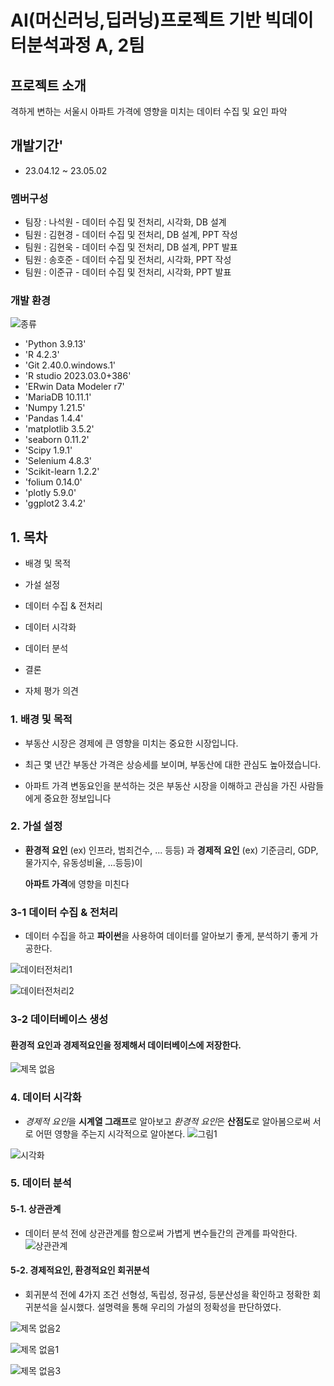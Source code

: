 # AI(머신러닝,딥러닝)프로젝트 기반 빅데이터분석과정 A, 2팀

## 프로젝트 소개
격하게 변하는 서울시 아파트 가격에 영향을 미치는 데이터 수집 및 요인 파악
## 개발기간'
* 23.04.12 ~ 23.05.02

### 멤버구성
 - 팀장 : 나석원 - 데이터 수집 및 전처리, 시각화, DB 설계
 - 팀원 : 김현경 - 데이터 수집 및 전처리, DB 설계, PPT 작성
 - 팀원 : 김현욱 - 데이터 수집 및 전처리, DB 설계, PPT 발표
 - 팀원 : 송호준 - 데이터 수집 및 전처리, 시각화, PPT 작성
 - 팀원 : 이준규 - 데이터 수집 및 전처리, 시각화, PPT 발표

### 개발 환경

![종류](https://user-images.githubusercontent.com/127808906/235382737-7daa8bf7-ba0c-412b-932c-e3852eb71dbc.png)

- 'Python 3.9.13'
- 'R 4.2.3'
- 'Git 2.40.0.windows.1'
- 'R studio 2023.03.0+386'
- 'ERwin Data Modeler r7'
- 'MariaDB 10.11.1'
- 'Numpy 1.21.5'
- 'Pandas 1.4.4'
- 'matplotlib 3.5.2'
- 'seaborn 0.11.2'
- 'Scipy 1.9.1'
- 'Selenium 4.8.3'
- 'Scikit-learn 1.2.2'
- 'folium 0.14.0'
- 'plotly 5.9.0'
- 'ggplot2 3.4.2'

## 1. 목차

- 배경 및 목적

- 가설 설정 

- 데이터 수집 & 전처리

- 데이터 시각화


- 데이터 분석

- 결론

- 자체 평가 의견

### 1. 배경 및 목적
- 부동산 시장은 경제에 큰 영향을 미치는 중요한 시장입니다.

- 최근 몇 년간 부동산 가격은 상승세를 보이며, 부동산에 대한 관심도 높아졌습니다.

- 아파트 가격 변동요인을 분석하는 것은 부동산 시장을 이해하고 관심을 가진 사람들에게 중요한 정보입니다

### 2. 가설 설정

- **환경적 요인** (ex) 인프라, 범죄건수, ... 등등) 과 **경제적 요인** (ex) 기준금리, GDP, 물가지수, 유동성비율, ...등등)이

     **아파트 가격**에 영향을 미친다

### 3-1 데이터 수집 & 전처리

- 데이터 수집을 하고 **파이썬**을 사용하여 데이터를 알아보기 좋게, 분석하기 좋게 가공한다.

![데이터전처리1](https://user-images.githubusercontent.com/127808906/235382251-1de5ded9-b543-4fef-a986-cc31fb3cf39c.png)

![데이터전처리2](https://user-images.githubusercontent.com/127808906/235382263-915a3ca8-bba1-46a0-b944-936fd212c0d9.png)

### 3-2 데이터베이스 생성
#### 환경적 요인과 경제적요인을 정제해서 데이터베이스에 저장한다.
![제목 없음](https://user-images.githubusercontent.com/127808906/235381834-59ce0bfa-e78b-4c6c-bd78-e0b45b3a267e.png)


### 4. 데이터 시각화
- *경제적 요인*을 **시계열 그래프**로 알아보고 *환경적 요인*은 **산점도**로 알아봄으로써 서로 어떤 영향을 주는지 시각적으로 알아본다.
![그림1](https://user-images.githubusercontent.com/127808906/235381781-f1819a41-70c3-4081-8474-11c3ce04e250.png)

![시각화](https://user-images.githubusercontent.com/127808906/235383471-19c0b45f-da6b-498c-817a-d7974835ab27.png)

### 5. 데이터 분석
#### 5-1. 상관관계
- 데이터 분석 전에 상관관계를 함으로써 가볍게 변수들간의 관계를 파악한다.
![상관관계](https://user-images.githubusercontent.com/127808906/235382640-4c0b5953-45e3-491e-9763-b3adf14065f5.png)

#### 5-2. 경제적요인, 환경적요인 회귀분석

- 회귀분석 전에 4가지 조건 선형성, 독립성, 정규성, 등분산성을 확인하고 정확한 회귀분석을 실시했다. 설명력을 통해 우리의 가설의 정확성을 판단하였다.

![제목 없음2](https://user-images.githubusercontent.com/127808906/235382027-3c72f087-52f8-474f-ba5b-66601a9f7d86.png)

![제목 없음1](https://user-images.githubusercontent.com/127808906/235382034-f29c69e2-3cec-4096-b1b1-95e5919acffd.png)

![제목 없음3](https://user-images.githubusercontent.com/127808906/235382134-67c98bd4-7225-43f4-a109-bb92b3e6b1fe.png)






